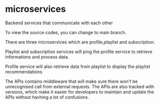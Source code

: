 # microservices
Backend services that communicate with each other

To view the source codes, you can change to main branch.

There are three microservices which are profile,playlist and subscription.

Playlist and subscription services will ping the profile service to retrieve informations and process data.

Profile service will also retrieve data from playlist to display the playlist recommendations

The APIs contains middleware that will make sure there won't be unrecognised call from external requests. The APIs are also tracked with versions, which make it easier for developers to maintain and update the APIs without havhing a lot of confusions.
